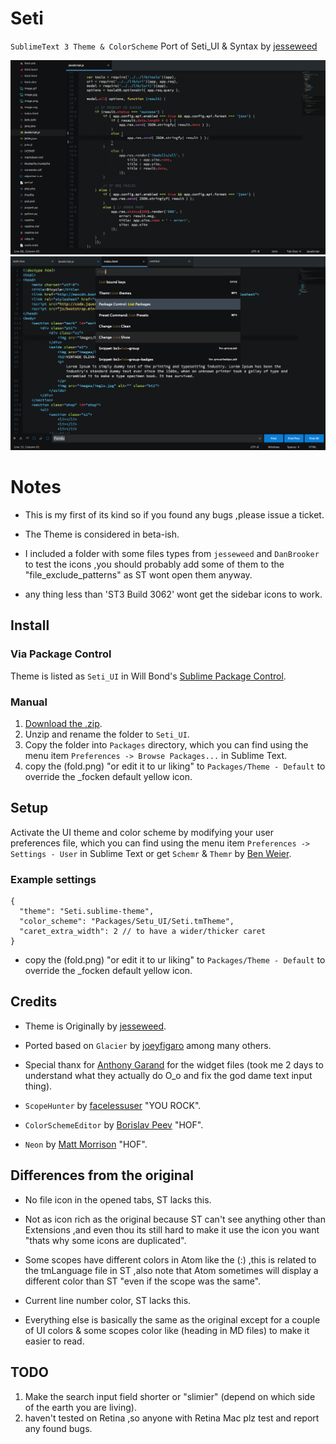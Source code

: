 # Seti

`SublimeText 3 Theme & ColorScheme` Port of Seti_UI & Syntax by [jesseweed](https://github.com/jesseweed/seti-ui)

![Seti Screenshot](screenshot-1.jpg)
![Seti Screenshot](screenshot-2.jpg)


# Notes
- This is my first of its kind so if you found any bugs ,please issue a ticket.

- The Theme is considered in beta-ish.

- I included a folder with some files types from `jesseweed` and `DanBrooker` to test the icons ,you should probably add some of them to the "file_exclude_patterns" as ST wont open them anyway.

- any thing less than 'ST3 Build 3062' wont get the sidebar icons to work.


## Install

### Via Package Control

Theme is listed as `Seti_UI` in Will Bond's [Sublime Package Control](https://sublime.wbond.net).

### Manual

1. [Download the .zip](https://github.com/ctf0/Seti_ST3/archive/master.zip).
2. Unzip and rename the folder to ```Seti_UI```.
3. Copy the folder into `Packages` directory, which you can find using the menu item `Preferences -> Browse Packages...` in Sublime Text.
4. copy the (fold.png) "or edit it to ur liking" to ```Packages/Theme - Default``` to override the _focken default yellow icon.

## Setup

Activate the UI theme and color scheme by modifying your user preferences file, which you can find using the menu item `Preferences -> Settings - User` in Sublime Text or get `Schemr` & `Themr` by [Ben Weier](https://github.com/benweier).

### Example settings
```
{
  "theme": "Seti.sublime-theme",
  "color_scheme": "Packages/Setu_UI/Seti.tmTheme",
  "caret_extra_width": 2 // to have a wider/thicker caret
}
```

- copy the (fold.png) "or edit it to ur liking" to ```Packages/Theme - Default``` to override the _focken default yellow icon.


## Credits

- Theme is Originally by [jesseweed](https://github.com/jesseweed/seti-ui).

- Ported based on `Glacier` by [joeyfigaro](https://github.com/joeyfigaro/glacier-theme) among many others.

- Special thanx for [Anthony Garand](https://github.com/garand) for the widget files (took me 2 days to understand what they actually do O_o and fix the god dame text input thing).

- `ScopeHunter` by [facelessuser](https://github.com/facelessuser) "YOU ROCK".

- `ColorSchemeEditor` by [Borislav Peev](https://github.com/bobef) "HOF".

- `Neon` by [Matt Morrison](https://github.com/MattDMo/Neon-color-scheme) "HOF".


## Differences from the original

- No file icon in the opened tabs, ST lacks this.

- Not as icon rich as the original because ST can't see anything other than Extensions ,and even thou its still hard to make it use the icon you want "thats why some icons are duplicated".

- Some scopes have different colors in Atom like the (:) ,this is related to the tmLanguage file in ST ,also note that Atom sometimes will display a different color than ST "even if the scope was the same".

- Current line number color, ST lacks this.

- Everything else is basically the same as the original except for a couple of UI colors & some scopes color like (heading in MD files) to make it easier to read.


## TODO

1. Make the search input field shorter or "slimier" (depend on which side of the earth you are living).
2. haven't tested on Retina ,so anyone with Retina Mac plz test and report any found bugs.
